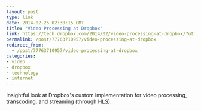 ```yaml
---
layout: post
type: link
date: 2014-02-25 02:30:15 GMT
title: "Video Processing at Dropbox"
link: https://tech.dropbox.com/2014/02/video-processing-at-dropbox/?utm_source=hackernewsletter&utm_medium=email&utm_term=code
permalink: /post/77763710957/video-processing-at-dropbox
redirect_from: 
  - /post/77763710957/video-processing-at-dropbox
categories:
- video
- dropbox
- technology
- internet
---
```

Insightful look at Dropbox's custom implementation for video processing, transcoding, and streaming (through HLS).
